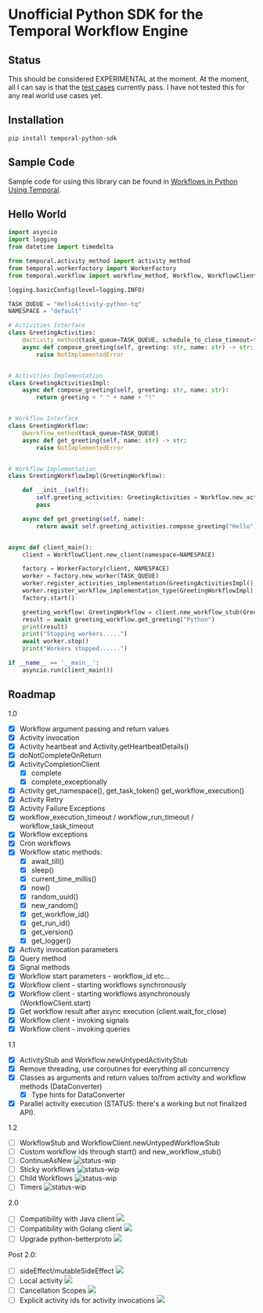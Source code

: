 # Unofficial Python SDK for the Temporal Workflow Engine

## Status

This should be considered EXPERIMENTAL at the moment. At the moment, all I can say is that the [test cases](https://gist.github.com/firdaus/4ec442f2c626122ad0c8d379a7ffd8bc) currently pass. I have not tested this for any real world use cases yet. 

## Installation

```
pip install temporal-python-sdk
```
## Sample Code

Sample code for using this library can be found in [Workflows in Python Using Temporal](https://onepointzero.app/workflows-in-python-using-temporal/).

## Hello World

```python
import asyncio
import logging
from datetime import timedelta

from temporal.activity_method import activity_method
from temporal.workerfactory import WorkerFactory
from temporal.workflow import workflow_method, Workflow, WorkflowClient

logging.basicConfig(level=logging.INFO)

TASK_QUEUE = "HelloActivity-python-tq"
NAMESPACE = "default"

# Activities Interface
class GreetingActivities:
    @activity_method(task_queue=TASK_QUEUE, schedule_to_close_timeout=timedelta(seconds=1000))
    async def compose_greeting(self, greeting: str, name: str) -> str:
        raise NotImplementedError


# Activities Implementation
class GreetingActivitiesImpl:
    async def compose_greeting(self, greeting: str, name: str):
        return greeting + " " + name + "!"


# Workflow Interface
class GreetingWorkflow:
    @workflow_method(task_queue=TASK_QUEUE)
    async def get_greeting(self, name: str) -> str:
        raise NotImplementedError


# Workflow Implementation
class GreetingWorkflowImpl(GreetingWorkflow):

    def __init__(self):
        self.greeting_activities: GreetingActivities = Workflow.new_activity_stub(GreetingActivities)
        pass

    async def get_greeting(self, name):
        return await self.greeting_activities.compose_greeting("Hello", name)


async def client_main():
    client = WorkflowClient.new_client(namespace=NAMESPACE)

    factory = WorkerFactory(client, NAMESPACE)
    worker = factory.new_worker(TASK_QUEUE)
    worker.register_activities_implementation(GreetingActivitiesImpl(), "GreetingActivities")
    worker.register_workflow_implementation_type(GreetingWorkflowImpl)
    factory.start()

    greeting_workflow: GreetingWorkflow = client.new_workflow_stub(GreetingWorkflow)
    result = await greeting_workflow.get_greeting("Python")
    print(result)
    print("Stopping workers.....")
    await worker.stop()
    print("Workers stopped......")

if __name__ == '__main__':
    asyncio.run(client_main())
```

## Roadmap 

1.0
- [x]  Workflow argument passing and return values
- [x]  Activity invocation
- [x]  Activity heartbeat and Activity.getHeartbeatDetails()
- [x]  doNotCompleteOnReturn
- [x]  ActivityCompletionClient
    - [x]  complete
    - [x]  complete_exceptionally
- [x]  Activity get_namespace(), get_task_token() get_workflow_execution()
- [x]  Activity Retry
- [x]  Activity Failure Exceptions
- [x] workflow_execution_timeout / workflow_run_timeout / workflow_task_timeout
- [x] Workflow exceptions
- [x]  Cron workflows
- [x]  Workflow static methods:
    - [x]  await_till()
    - [x]  sleep()
    - [x]  current_time_millis()
    - [x]  now()
    - [x]  random_uuid()
    - [x]  new_random()
    - [x]  get_workflow_id()
    - [x]  get_run_id()
    - [x]  get_version()
    - [x]  get_logger()
- [x]  Activity invocation parameters
- [x]  Query method
- [x]  Signal methods
- [x]  Workflow start parameters - workflow_id etc...
- [x]  Workflow client - starting workflows synchronously
- [x]  Workflow client - starting workflows asynchronously (WorkflowClient.start)
- [x]  Get workflow result after async execution (client.wait_for_close)
- [x]  Workflow client - invoking signals
- [x]  Workflow client - invoking queries

1.1
- [x] ActivityStub and Workflow.newUntypedActivityStub
- [x] Remove threading, use coroutines for everything all concurrency
- [x] Classes as arguments and return values to/from activity and workflow methods (DataConverter)
    - [x] Type hints for DataConverter
- [x] Parallel activity execution (STATUS: there's a working but not finalized API).

1.2
- [ ] WorkflowStub and WorkflowClient.newUntypedWorkflowStub
- [ ] Custom workflow ids through start() and new_workflow_stub()
- [ ] ContinueAsNew ![status-wip](https://img.shields.io/badge/status-work_in_progress-lightgrey.svg)
- [ ] Sticky workflows ![status-wip](https://img.shields.io/badge/status-work_in_progress-lightgrey.svg)
- [ ] Child Workflows ![status-wip](https://img.shields.io/badge/status-work_in_progress-lightgrey.svg)
- [ ] Timers ![status-wip](https://img.shields.io/badge/status-work_in_progress-lightgrey.svg)

2.0
- [ ] Compatibility with Java client ![](https://img.shields.io/badge/PRs-welcome-informational)
- [ ] Compatibility with Golang client ![](https://img.shields.io/badge/PRs-welcome-informational)
- [ ] Upgrade python-betterproto ![](https://img.shields.io/badge/PRs-welcome-informational)

Post 2.0:
- [ ] sideEffect/mutableSideEffect ![](https://img.shields.io/badge/PRs-welcome-informational)
- [ ] Local activity ![](https://img.shields.io/badge/PRs-welcome-informational)
- [ ] Cancellation Scopes ![](https://img.shields.io/badge/PRs-welcome-informational)
- [ ] Explicit activity ids for activity invocations ![](https://img.shields.io/badge/PRs-welcome-informational)
